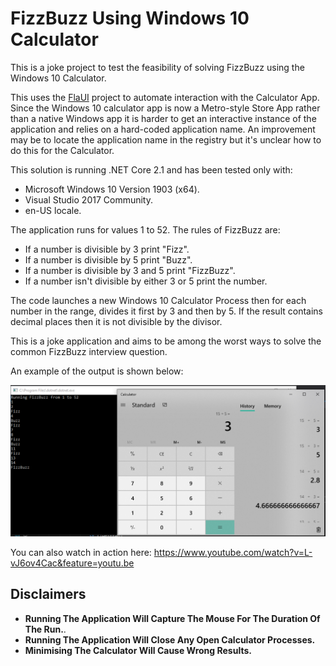 # FizzBuzz Using Windows 10 Calculator #

This is a joke project to test the feasibility of solving FizzBuzz using the Windows 10 Calculator.

This uses the [FlaUI](https://github.com/FlaUI/FlaUI) project to automate interaction with the Calculator App. Since the Windows 10 calculator app is now a Metro-style Store App rather than a native Windows app it is harder to get an interactive instance of the application and relies on a hard-coded application name. An improvement may be to locate the application name in the registry but it's unclear how to do this for the Calculator.

This solution is running .NET Core 2.1 and has been tested only with:
+ Microsoft Windows 10 Version 1903 (x64).
+ Visual Studio 2017 Community.
+ en-US locale.

The application runs for values 1 to 52. The rules of FizzBuzz are:
+ If a number is divisible by 3 print "Fizz".
+ If a number is divisible by 5 print "Buzz".
+ If a number is divisible by 3 and 5 print "FizzBuzz".
+ If a number isn't divisible by either 3 or 5 print the number.

The code launches a new Windows 10 Calculator Process then for each number in the range, divides it first by 3 and then by 5. If the result contains decimal places then it is not divisible by the divisor.

This is a joke application and aims to be among the worst ways to solve the common FizzBuzz interview question.

An example of the output is shown below:

![Application run through to 15](https://raw.githubusercontent.com/EliotJones/FizzBuzzCalc/master/docs/example-output.png)

You can also watch in action here: https://www.youtube.com/watch?v=L-vJ6ov4Cac&feature=youtu.be

## Disclaimers ##
+ **Running The Application Will Capture The Mouse For The Duration Of The Run.**.
+ **Running The Application Will Close Any Open Calculator Processes.**
+ **Minimising The Calculator Will Cause Wrong Results.**